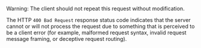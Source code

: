 <aside class="warning rounded-lg mb-4 bg-yellow-200 w-full flex px-5 py-3">
    <p><span class="font-bold">Warning:</span> The client should not repeat this request without modification.</p>
</aside>

The HTTP `400 Bad Request` response status code indicates that the server cannot or will not
process the request due to something that is perceived to be a client error (for example, malformed request syntax,
invalid request message framing, or deceptive request routing).